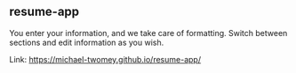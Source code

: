 ## resume-app
You enter your information, and we take care of formatting. Switch between sections and edit information as you wish.

Link: https://michael-twomey.github.io/resume-app/
